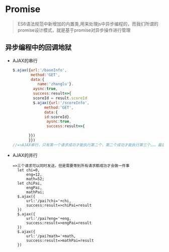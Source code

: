 # Promise

>  ES6语法规范中新增加的内置类,用来处理js中异步编程的，而我们所谓的promise设计模式，就是基于promise对异步操作进行管理

## 异步编程中的回调地狱

- AJAX的串行

  ```js
  $.ajax({url:'/baseInfo',
          method:'GET',
          data:{
             name:'zhanglu'}.
           aysnc:true,
           success:result=>{
           scoreId = result.scoreId
           $.ajax({url:'/scoreInfo',
                method:'GET',
                data:{
                id:scoreId}.
                 aysnc:true,
                 success:result=>{
          
         }}) 
         }})
  //=>AJAX串行，只有第一个请求成功才能执行第二个，第二个成功才能执行第三个。。。最后一个请求成功后拿到了每一次请求的所有数据
  ```

  

- AJAX的并行

  ```JS
  =>三个请求可以同时发送，但是需要等到所有请求都成功才会做一件事
    let chi=0,
        eng=12,
        math=52;
    let chiPai,
        engPai,
        mathPai;
    $.ajax({
        url:'/pai?chi='+chi,
        success:result=>chiPai=result
    })
    $.ajax({
        url:'/pai?eng='+eng,
        success:result=>engPai=result
    })
    $.ajax({
        url:'/pai?math='+math,
        success:result=>mathPai=result
    })
  ```

